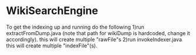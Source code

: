 # WikiSearchEngine
To get the indexing up and running do the following
  1)run extractFromDump.java (note that path for wikiDump is hardcoded, change it accordingly). this will create multiple "rawFile"s
  2)run invokeIndexer.java this will create multiple "indexFile"(s). 
